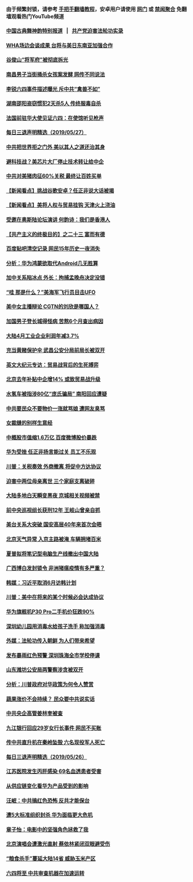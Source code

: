 #### 由于频繁封锁，请参考 [手把手翻墙教程](https://github.com/gfw-breaker/guides/wiki/)，安卓用户请使用 [网门](https://github.com/gfw-breaker/bn-android/blob/master/ogate.md?t=05280827) 或 [禁闻聚合](https://github.com/gfw-breaker/bn-android) 免翻墙观看热门YouTube频道 

#### [中国古典舞神韵特别报道](shenyun.md?t=05280827) &nbsp;&nbsp;|&nbsp;&nbsp; [共产党迫害法轮功实录](https://github.com/gfw-breaker/mh-news/blob/master/README.md?t=05280827)  


#### [WHA场边会谈成果 台将与美日东南亚加强合作](../pages/nsc413/n11284482.md?t=05280827) 

#### [谷俊山“将军府”被彻底拆光](../pages/nsc413/n11284455.md?t=05280827) 

#### [南昌男子当街捅杀女孩案发酵 网传不同说法](../pages/nsc413/n11284329.md?t=05280827) 

#### [李锐六四事件描述曝光 斥中共“禽兽不如”](../pages/nsc413/n11284449.md?t=05280827) 

#### [湖南邵阳盗窃惯犯2天杀5人 传终服毒自杀](../pages/nsc413/n11284021.md?t=05280827) 

#### [法国前驻华大使见证六四：在使馆听见枪声](../pages/nsc413/n11284132.md?t=05280827) 

#### [每日三退声明精选（2019/05/27）](../pages/nsc413/n11284161.md?t=05280827) 

#### [中共把世界拒之门外 美以其人之道还治其身](../pages/nsc413/n11283928.md?t=05280827) 

#### [避科技战？美芯片大厂停止技术转让给中企](../pages/nsc413/n11283846.md?t=05280827) 

#### [中共对美猪肉征60%关税 最终让百姓买单](../pages/nsc413/n11282886.md?t=05280827) 

#### [【新闻看点】挑战谷歌安卓？任正非说大话被揭](../pages/nsc413/n11283299.md?t=05280827) 

#### [【新闻看点】美将人权与贸易挂钩 天津火上浇油](../pages/nsc413/n11283360.md?t=05280827) 

#### [受邀在奥斯陆论坛演讲 何韵诗：我们是香港人](../pages/nsc413/n11283316.md?t=05280827) 

#### [【共产主义的终极目的】之二十三 富而有德](../pages/nsc413/n11283598.md?t=05280827) 

#### [百度贴吧清空记录 网民15年历史一夜消失](../pages/nsc413/n11283551.md?t=05280827) 

#### [分析：华为鸿蒙欲取代Android几无胜算](../pages/nsc413/n11283643.md?t=05280827) 

#### [加中关系陷冰点 外长：拘捕孟晚舟决定没错](../pages/nsc413/n11283608.md?t=05280827) 

#### [“哇 那是什么？”美海军飞行员目击UFO](../pages/nsc413/n11283121.md?t=05280827) 

#### [美中女主播辩论 CGTN的刘欣是哪国人？](../pages/nsc413/n11283612.md?t=05280827) 

#### [加国男子登长城得怪病 苦熬6个月查出病因](../pages/nsc413/n11281654.md?t=05280827) 

#### [大陆4月工业企业利润年减3.7%](../pages/nsc413/n11283302.md?t=05280827) 

#### [充当黄赌保护伞 武昌公安分局前局长被双开](../pages/nsc413/n11283492.md?t=05280827) 

#### [英文大纪元专访：贸易战背后的生死搏弈](../pages/nsc413/n11283397.md?t=05280827) 

#### [北京去年补贴中企增14% 或致贸易战升级](../pages/nsc413/n11283401.md?t=05280827) 

#### [水氢车被指涉80亿“庞氏骗局” 南阳回应遭疑](../pages/nsc413/n11283060.md?t=05280827) 

#### [中共要民众不要物价一涨就骂娘 遭网友臭骂](../pages/nsc413/n11283147.md?t=05280827) 

#### [女裁缝的别样生意经](../pages/nsc413/n11280714.md?t=05280827) 

#### [中概股市值缩1.6万亿 百度微博股价暴跌](../pages/nsc413/n11283041.md?t=05280827) 

#### [华为受挫 任正非扬言能过关 员工不乐观](../pages/nsc413/n11283322.md?t=05280827) 

#### [川普：关税奏效 外商撤离 将促中方达协议](../pages/nsc413/n11283145.md?t=05280827) 

#### [迫害中两位母亲离世 三个家庭支离破碎](../pages/nsc413/n11280724.md?t=05280827) 

#### [大陆多地白天瞬变黑夜 京城相关视频被禁](../pages/nsc413/n11282853.md?t=05280827) 

#### [前中央巡视组长获刑12年 王岐山曾亲自抓](../pages/nsc413/n11282605.md?t=05280827) 


#### [美台关系大突破 国安高层40年来首次会晤](../pages/nsc413/n11282904.md?t=05280827) 

#### [北京天气异常 入京主路被淹 车辆拥堵百米](../pages/nsc413/n11282220.md?t=05280827) 

#### [夏普拟将笔记型电脑生产线撤出中国大陆](../pages/nsc413/n11282522.md?t=05280827) 

#### [广西博白发封锁令 非洲猪瘟疫情有多严重？](../pages/nsc413/n11282119.md?t=05280827) 

#### [韩媒：习近平取消6月访韩计划](../pages/nsc413/n11282609.md?t=05280827) 

#### [川普：美中在将来的某个时候必会达成协议](../pages/nsc413/n11282476.md?t=05280827) 

#### [华为旗舰机P30 Pro二手机价狂跌90%](../pages/nsc413/n11281925.md?t=05280827) 

#### [深圳幼儿园用消毒水给孩子洗手 称加强消毒](../pages/nsc413/n11282227.md?t=05280827) 

#### [外媒：法轮功传入朝鲜 为人们带来希望](../pages/nsc413/n11282163.md?t=05280827) 

#### [发布暴雨红色预警 深圳珠海全市学校停课](../pages/nsc413/n11282072.md?t=05280827) 

#### [山东潍坊公安局两警察涉贪被双开](../pages/nsc413/n11282036.md?t=05280827) 

#### [分析：川普政府对华政策为何令人赞赏](../pages/nsc413/n11281498.md?t=05280827) 

#### [蔬果涨价不会持续？ 民众要中共说实话](../pages/nsc413/n11281371.md?t=05280827) 

#### [中共央企高管姜林奎被查](../pages/nsc413/n11281907.md?t=05280827) 

#### [九江银行回应29岁女行长事件 网民不买账](../pages/nsc413/n11281558.md?t=05280827) 

#### [传中共直升机在秦岭坠毁 六名现役军人死亡](../pages/nsc413/n11281568.md?t=05280827) 

#### [每日三退声明精选（2019/05/26）](../pages/nsc413/n11281696.md?t=05280827) 

#### [江苏医院发生丙肝感染 69名血透患者受害](../pages/nsc413/n11281564.md?t=05280827) 

#### [从供应链变化看华为产品受到的影响](../pages/nsc413/n11281397.md?t=05280827) 

#### [汪岷：中共搞红色恐怖 反共才能保台](../pages/nsc413/n11280924.md?t=05280827) 

#### [遭5大标准组织封杀 华为面临更大危机](../pages/nsc413/n11279915.md?t=05280827) 

#### [章子怡：电影中的坚强角色拯救了我](../pages/nsc413/n11281065.md?t=05280827) 

#### [北京演唱会遭激光直射 蔡依林紧闭双眼避受伤](../pages/nsc413/n11280952.md?t=05280827) 

#### [“粮食杀手”蔓延大陆14省 威胁玉米产区](../pages/nsc413/n11281075.md?t=05280827) 

#### [六四将至 中共审查机器在加速运转](../pages/nsc413/n11280939.md?t=05280827) 

